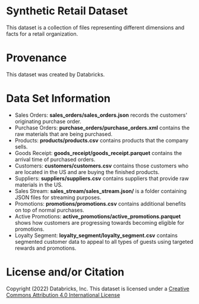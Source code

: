 Synthetic Retail Dataset
===============================
This dataset is a collection of files representing different dimensions and facts for a retail organization.

Provenance
===============================
This dataset was created by Databricks.

Data Set Information
===============================
* Sales Orders: **sales_orders/sales_orders.json** records the customers' originating purchase order.
* Purchase Orders: **purchase_orders/purchase_orders.xml** contains the raw materials that are being purchased.
* Products: **products/products.csv** contains products that the company sells.
* Goods Receipt: **goods_receipt/goods_receipt.parquet** contains the arrival time of purchased orders.
* Customers: **customers/customers.csv** contains those customers who are located in the US and are buying the finished products.
* Suppliers: **suppliers/suppliers.csv** contains suppliers that provide raw materials in the US.
* Sales Stream: **sales_stream/sales_stream.json/** is a folder containing JSON files for streaming purposes.
* Promotions: **promotions/promotions.csv** contains additional benefits on top of normal purchases.
* Active Promotions: **active_promotions/active_promotions.parquet** shows how customers are progressing towards becoming eligible for promotions.
* Loyalty Segment: **loyalty_segment/loyalty_segment.csv**  contains segmented customer data to appeal to all types of guests using targeted rewards and promotions.

License and/or Citation
===============================
Copyright (2022) Databricks, Inc.
This dataset is licensed under a [Creative Commons Attribution 4.0 International License](https://creativecommons.org/licenses/by/4.0/)
